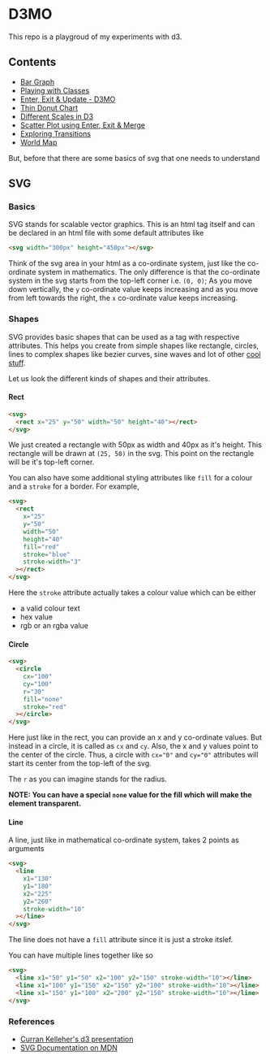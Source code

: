 # D3MO

This repo is a playgroud of my experiments with d3. 

## Contents

- [Bar Graph](bar2.html)
- [Playing with Classes](classes.html)
- [Enter, Exit & Update - D3MO](enter_exit_update.html)
- [Thin Donut Chart](pie.html)
- [Different Scales in D3](scales.html)
- [Scatter Plot using Enter, Exit & Merge](scatter_plot_efficient3.html)
- [Exploring Transitions](transitions-latest.html)
- [World Map](world.html)


But, before that there are some basics of svg that one needs to understand

## SVG

### Basics

SVG stands for scalable vector graphics. This is an html tag itself and can be declared in an html file
with some default attributes like

```html
<svg width="300px" height="450px"></svg>
```

Think of the svg area in your html as a co-ordinate system, just like the co-ordinate system in mathematics.
The only difference is that the co-ordinate system in the svg starts from the top-left corner i.e. `(0, 0)`;
As you move down vertically, the `y` co-ordinate value keeps increasing and as you move from left towards the right,
the `x` co-ordinate value keeps increasing.

### Shapes

SVG provides basic shapes that can be used as a tag with respective attributes. This helps you create
from simple shapes like rectangle, circles, lines to complex shapes like bezier curves, sine waves and
lot of other [cool stuff](https://d3js.org/).

Let us look the different kinds of shapes and their attributes.

#### Rect

```html
<svg>
  <rect x="25" y="50" width="50" height="40"></rect>
</svg>
```

We just created a rectangle with 50px as width and 40px as it's height. This rectangle will be drawn at `(25, 50)`
in the svg. This point on the rectangle will be it's top-left corner.

You can also have some additional styling attributes like `fill` for a colour and a `stroke` for a border.
For example,

```html
<svg>
  <rect
    x="25"
    y="50"
    width="50"
    height="40"
    fill="red"
    stroke="blue"
    stroke-width="3"
  ></rect>
</svg>
```

Here the `stroke` attribute actually takes a colour value which can be either

- a valid colour text
- hex value
- rgb or an rgba value

#### Circle

```html
<svg>
  <circle
    cx="100"
    cy="100"
    r="30"
    fill="none"
    stroke="red"
  ></circle>
</svg>
```

Here just like in the rect, you can provide an x and y co-ordinate values. But instead in a circle, it is
called as `cx` and `cy`. Also, the x and y values point to the center of the circle. Thus, a circle with
`cx="0"` and `cy="0"` attributes will start its center from the top-left of the svg.

The `r` as you can imagine stands for the radius.

**NOTE: You can have a special `none` value for the fill which will make the element transparent.**

#### Line

A line, just like in mathematical co-ordinate system, takes 2 points as arguments

```html
<svg>
  <line
    x1="130"
    y1="180"
    x2="225"
    y2="260"
    stroke-width="10"
  ></line>
</svg>
```

The line does not have a `fill` attribute since it is just a stroke itslef.

You can have multiple lines together like so

```html
<svg>
  <line x1="50" y1="50" x2="100" y2="150" stroke-width="10"></line>
  <line x1="100" y1="150" x2="150" y2="100" stroke-width="10"></line>
  <line x1="150" y1="100" x2="200" y2="150" stroke-width="10"></line>
</svg>
```

### References

- [Curran Kelleher's d3 presentation](https://youtu.be/8jvoTV54nXw)
- [SVG Documentation on MDN](https://developer.mozilla.org/en-US/docs/Web/SVG)